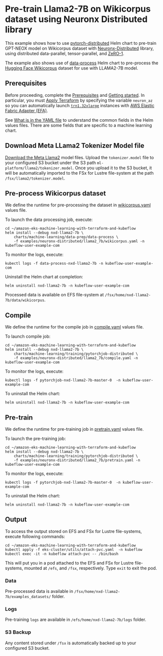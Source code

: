 # Pre-train Llama2-7B on Wikicorpus dataset using Neuronx Distributed library

This example shows how to use [pytorch-distributed](../../../charts/machine-learning/training/pytorchjob-elastic/Chart.yaml) Helm chart to pre-train GPT-NEOX model on Wikicorpus dataset with [Neuronx-Distributed](https://github.com/aws-neuron/neuronx-distributed/tree/main) library, using distributed data-parallel, tensor-parallel, and [ZeRO-1](https://pytorch.org/tutorials/recipes/zero_redundancy_optimizer.html). 

The example also shows use of [data-process](../../../charts/machine-learning/data-prep/data-process/Chart.yaml) Helm chart to pre-process the [Hugging Face Wikicorpus](https://huggingface.co/datasets/wikicorpus) dataset for use with LLAMA2-7B model.

## Prerequisites

Before proceeding, complete the [Prerequisites](../../../README.md#prerequisites) and [Getting started](../../../README.md#getting-started). In particular, you must [Apply Terraform](../../../README.md#apply-terraform) by specifying the variable `neuron_az` so you can automatically launch [`trn1.32xlarge`](https://aws.amazon.com/ec2/instance-types/trn1/) instances with [AWS Elastic Fabric Adapter (EFA)](https://aws.amazon.com/hpc/efa/).

See [What is in the YAML file](../../../README.md#what-is-in-the-yaml-file) to understand the common fields in the Helm values files. There are some fields that are specific to a machine learning chart.

## Download Meta LLama2 Tokenizer Model file

[Download the Meta Llama2](https://llama.meta.com/llama2) model files. Upload the `tokenizer.model` file to your configured S3 bucket under the S3 path `ml-platform/llama2/tokenizer.model`. Once you upload it to the S3 bucket, it will be automatically imported to the FSx for Lustre file-system at the path `/fsx/llama2/tokenizer.model`.

## Pre-process Wikicorpus dataset

We define the runtime for pre-processing the dataset in [wikicorpus.yaml](./wikicorpus.yaml) values file. 

To launch the data processing job, execute:

    cd ~/amazon-eks-machine-learning-with-terraform-and-kubeflow
    helm install --debug nxd-llama2-7b \
        charts/machine-learning/data-prep/data-process \
        -f examples/neuronx-distributed/llama2_7b/wikicorpus.yaml -n kubeflow-user-example-com

To monitor the logs, execute:

    kubectl logs -f data-process-nxd-llama2-7b -n kubeflow-user-example-com

Uninstall the Helm chart at completion:

    helm uninstall nxd-llama2-7b -n kubeflow-user-example-com

Processed data is available on EFS file-system at `/fsx/home/nxd-llama2-7b/data/wikicorpus`.

## Compile

We define the runtime for the compile job in [compile.yaml](./compile.yaml) values file. 

To launch compile job:

    cd ~/amazon-eks-machine-learning-with-terraform-and-kubeflow
    helm install --debug nxd-llama2-7b \
        charts/machine-learning/training/pytorchjob-distributed \
        -f examples/neuronx-distributed/llama2_7b/compile.yaml -n kubeflow-user-example-com

To monitor the logs, execute:

    kubectl logs -f pytorchjob-nxd-llama2-7b-master-0  -n kubeflow-user-example-com

To uninstall the Helm chart:

    helm uninstall nxd-llama2-7b -n kubeflow-user-example-com

## Pre-train

We define the runtime for pre-training job in [pretrain.yaml](./pretrain.yaml) values file. 

To launch the pre-training job:

    cd ~/amazon-eks-machine-learning-with-terraform-and-kubeflow
    helm install --debug nxd-llama2-7b \
        charts/machine-learning/training/pytorchjob-distributed \
        -f examples/neuronx-distributed/llama2_7b/pretrain.yaml -n kubeflow-user-example-com

To monitor the logs, execute:

    kubectl logs -f pytorchjob-nxd-llama2-7b-master-0  -n kubeflow-user-example-com

To uninstall the Helm chart:

    helm uninstall nxd-llama2-7b -n kubeflow-user-example-com

## Output

To access the output stored on EFS and FSx for Lustre file-systems, execute following commands:

    cd ~/amazon-eks-machine-learning-with-terraform-and-kubeflow
    kubectl apply -f eks-cluster/utils/attach-pvc.yaml  -n kubeflow
    kubectl exec -it -n kubeflow attach-pvc -- /bin/bash


This will put you in a pod attached to the  EFS and FSx for Lustre file-systems, mounted at `/efs`, and `/fsx`, respectively. Type `exit` to exit the pod.

### Data

Pre-processed data is available in `/fsx/home/nxd-llama2-7b/examples_datasets/` folder.

### Logs

Pre-training `logs` are available in `/efs/home/nxd-llama2-7b/logs` folder. 

### S3 Backup

Any content stored under `/fsx` is automatically backed up to your configured S3 bucket.